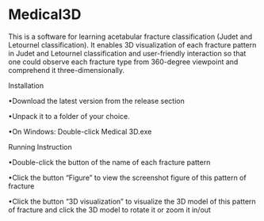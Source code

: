 # Medical3D
This is a software for learning acetabular fracture classification (Judet and Letournel classification). 
It enables 3D visualization of each fracture pattern in Judet and Letournel classification and user-friendly interaction so that one could observe each fracture type from 360-degree viewpoint and comprehend it three-dimensionally.

Installation

•Download the latest version from the release section

•Unpack it to a folder of your choice.

•On Windows: Double-click Medical 3D.exe


Running Instruction

•Double-click the button of the name of each fracture pattern   

•Click the button “Figure” to view the screenshot figure of this pattern of fracture

•Click the button “3D visualization” to visualize the 3D model of this pattern of fracture and click the 3D model to rotate it or zoom it in/out
